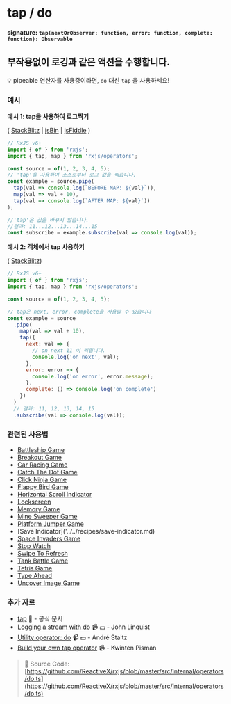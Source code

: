 # tap / do

#### signature: `tap(nextOrObserver: function, error: function, complete: function): Observable`

## 부작용없이 로깅과 같은 액션을 수행합니다.

💡 pipeable 연산자를 사용중이라면, `do` 대신 `tap` 을 사용하세요!

### 예시

**예시 1: tap을 사용하여 로그찍기**

\( [StackBlitz](https://stackblitz.com/edit/typescript-cd2gjp?file=index.ts&devtoolsheight=100) \| [jsBin](http://jsbin.com/jimazuriva/1/edit?js,console) \| [jsFiddle](https://jsfiddle.net/btroncone/qtyakorq/) \)

```javascript
// RxJS v6+
import { of } from 'rxjs';
import { tap, map } from 'rxjs/operators';

const source = of(1, 2, 3, 4, 5);
// 'tap'을 사용하여 소스로부터 로그 값을 찍습니다.
const example = source.pipe(
  tap(val => console.log(`BEFORE MAP: ${val}`)),
  map(val => val + 10),
  tap(val => console.log(`AFTER MAP: ${val}`))
);

//'tap'은 값을 바꾸지 않습니다.
//결과: 11...12...13...14...15
const subscribe = example.subscribe(val => console.log(val));
```

**예시 2: 객체에서 tap 사용하기**

\( [StackBlitz](https://stackblitz.com/edit/typescript-3xykpb?file=index.ts&devtoolsheight=100)\)

```javascript
// RxJS v6+
import { of } from 'rxjs';
import { tap, map } from 'rxjs/operators';

const source = of(1, 2, 3, 4, 5);

// tap은 next, error, complete을 사용할 수 있습니다
const example = source
  .pipe(
    map(val => val + 10),
    tap({
      next: val => {
        // on next 11 이 찍힙니다.
        console.log('on next', val);
      },
      error: error => {
        console.log('on error', error.message);
      },
      complete: () => console.log('on complete')
    })
  )
  // 결과: 11, 12, 13, 14, 15
  .subscribe(val => console.log(val));
```

### 관련된 사용법

* [Battleship Game](../../recipes/battleship-game.md)
* [Breakout Game](../../recipes/breakout-game.md)
* [Car Racing Game](../../recipes/car-racing-game.md)
* [Catch The Dot Game](../../recipes/catch-the-dot-game.md)
* [Click Ninja Game](../../recipes/click-ninja-game.md)
* [Flappy Bird Game](../../recipes/flappy-bird-game.md)
* [Horizontal Scroll Indicator](../../recipes/horizontal-scroll-indicator.md)
* [Lockscreen](../../recipes/lockscreen.md)
* [Memory Game](../../recipes/memory-game.md)
* [Mine Sweeper Game](../../recipes/mine-sweeper-game.md)
* [Platform Jumper Game](../../recipes/platform-jumper-game.md)
* \[Save Indicator\]\('../../recipes/save-indicator.md\)
* [Space Invaders Game](../../recipes/space-invaders-game.md)
* [Stop Watch](../../recipes/stop-watch.md)
* [Swipe To Refresh](../../recipes/swipe-to-refresh.md)
* [Tank Battle Game](../../recipes/tank-battle-game.md)
* [Tetris Game](../../recipes/tetris-game.md)
* [Type Ahead](../../recipes/type-ahead.md)
* [Uncover Image Game](../../recipes/uncover-image-game.md)

### 추가 자료

* [tap](https://rxjs.dev/api/operators/tap) 📰 - 공식 문서
* [Logging a stream with do](https://egghead.io/lessons/rxjs-logging-a-stream-with-do?course=step-by-step-async-javascript-with-rxjs) 📹 💵 - John Linquist
* [Utility operator: do](https://egghead.io/lessons/rxjs-utility-operator-do?course=rxjs-beyond-the-basics-operators-in-depth) 📹 💵 - André Staltz
* [Build your own tap operator](https://blog.strongbrew.io/build-the-operators-from-rxjs-from-scratch/?lectureId=tap#app) 📹 - Kwinten Pisman

> 📂 Source Code: [https://github.com/ReactiveX/rxjs/blob/master/src/internal/operators/do.ts](https://github.com/ReactiveX/rxjs/blob/master/src/internal/operators/do.ts)

